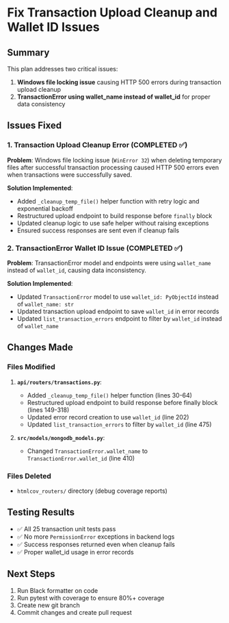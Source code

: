 # Fix Transaction Upload Cleanup and Wallet ID Issues

## Summary

This plan addresses two critical issues:
1. **Windows file locking issue** causing HTTP 500 errors during transaction upload cleanup
2. **TransactionError using wallet_name instead of wallet_id** for proper data consistency

## Issues Fixed

### 1. Transaction Upload Cleanup Error (COMPLETED ✅)

**Problem**: Windows file locking issue (`WinError 32`) when deleting temporary files after successful transaction processing caused HTTP 500 errors even when transactions were successfully saved.

**Solution Implemented**:
- Added `_cleanup_temp_file()` helper function with retry logic and exponential backoff
- Restructured upload endpoint to build response before `finally` block
- Updated cleanup logic to use safe helper without raising exceptions
- Ensured success responses are sent even if cleanup fails

### 2. TransactionError Wallet ID Issue (COMPLETED ✅)

**Problem**: TransactionError model and endpoints were using `wallet_name` instead of `wallet_id`, causing data inconsistency.

**Solution Implemented**:
- Updated `TransactionError` model to use `wallet_id: PyObjectId` instead of `wallet_name: str`
- Updated transaction upload endpoint to save `wallet_id` in error records
- Updated `list_transaction_errors` endpoint to filter by `wallet_id` instead of `wallet_name`

## Changes Made

### Files Modified

1. **`api/routers/transactions.py`**:
   - Added `_cleanup_temp_file()` helper function (lines 30-64)
   - Restructured upload endpoint to build response before finally block (lines 149-318)
   - Updated error record creation to use `wallet_id` (line 202)
   - Updated `list_transaction_errors` to filter by `wallet_id` (line 475)

2. **`src/models/mongodb_models.py`**:
   - Changed `TransactionError.wallet_name` to `TransactionError.wallet_id` (line 410)

### Files Deleted

- `htmlcov_routers/` directory (debug coverage reports)

## Testing Results

- ✅ All 25 transaction unit tests pass
- ✅ No more `PermissionError` exceptions in backend logs
- ✅ Success responses returned even when cleanup fails
- ✅ Proper wallet_id usage in error records

## Next Steps

1. Run Black formatter on code
2. Run pytest with coverage to ensure 80%+ coverage
3. Create new git branch
4. Commit changes and create pull request
